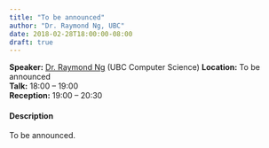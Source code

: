 ```yaml
---
title: "To be announced"
author: "Dr. Raymond Ng, UBC"
date: 2018-02-28T18:00:00-08:00
draft: true
---
```


**Speaker:** [Dr. Raymond Ng](https://www.cs.ubc.ca/~rng/) (UBC Computer Science)
**Location:** To be announced  
**Talk:** 18:00 &ndash; 19:00  
**Reception:** 19:00 &ndash; 20:30  


#### Description

To be announced. 
